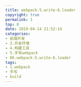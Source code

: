 ```yaml
---
title: webpack-5.write-6.loader
copyright: true
permalink: 1
top: 0
date: 2019-04-14 21:52:14
categories:
- 前端开发
- 3.开发环境
- 4.构建工具
- 5.手写webpack
- 06.webpack-5.write-6.loader
tags:
- 1.webpack
- 手写
- build
---
```

